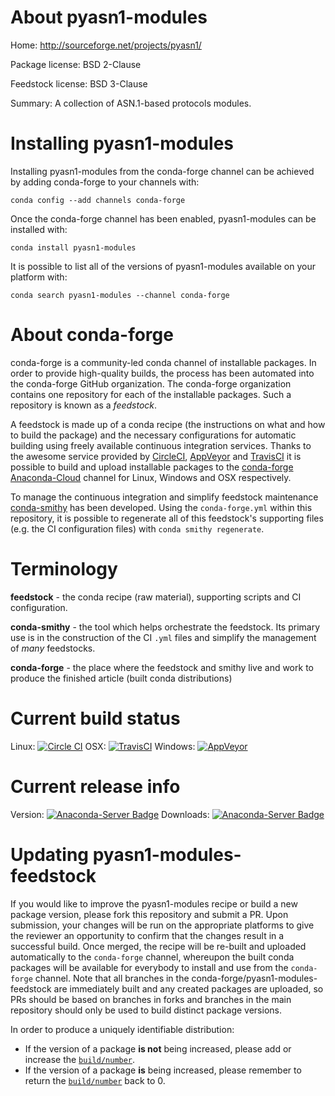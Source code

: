 About pyasn1-modules
====================

Home: http://sourceforge.net/projects/pyasn1/

Package license: BSD 2-Clause

Feedstock license: BSD 3-Clause

Summary: A collection of ASN.1-based protocols modules.



Installing pyasn1-modules
=========================

Installing pyasn1-modules from the conda-forge channel can be achieved by adding conda-forge to your channels with:

```
conda config --add channels conda-forge
```

Once the conda-forge channel has been enabled, pyasn1-modules can be installed with:

```
conda install pyasn1-modules
```

It is possible to list all of the versions of pyasn1-modules available on your platform with:

```
conda search pyasn1-modules --channel conda-forge
```


About conda-forge
=================

conda-forge is a community-led conda channel of installable packages.
In order to provide high-quality builds, the process has been automated into the
conda-forge GitHub organization. The conda-forge organization contains one repository
for each of the installable packages. Such a repository is known as a *feedstock*.

A feedstock is made up of a conda recipe (the instructions on what and how to build
the package) and the necessary configurations for automatic building using freely
available continuous integration services. Thanks to the awesome service provided by
[CircleCI](https://circleci.com/), [AppVeyor](http://www.appveyor.com/)
and [TravisCI](https://travis-ci.org/) it is possible to build and upload installable
packages to the [conda-forge](https://anaconda.org/conda-forge)
[Anaconda-Cloud](http://docs.anaconda.org/) channel for Linux, Windows and OSX respectively.

To manage the continuous integration and simplify feedstock maintenance
[conda-smithy](http://github.com/conda-forge/conda-smithy) has been developed.
Using the ``conda-forge.yml`` within this repository, it is possible to regenerate all of
this feedstock's supporting files (e.g. the CI configuration files) with ``conda smithy regenerate``.


Terminology
===========

**feedstock** - the conda recipe (raw material), supporting scripts and CI configuration.

**conda-smithy** - the tool which helps orchestrate the feedstock.
                   Its primary use is in the construction of the CI ``.yml`` files
                   and simplify the management of *many* feedstocks.

**conda-forge** - the place where the feedstock and smithy live and work to
                  produce the finished article (built conda distributions)

Current build status
====================

Linux: [![Circle CI](https://circleci.com/gh/conda-forge/pyasn1-modules-feedstock.svg?style=shield)](https://circleci.com/gh/conda-forge/pyasn1-modules-feedstock)
OSX: [![TravisCI](https://travis-ci.org/conda-forge/pyasn1-modules-feedstock.svg?branch=master)](https://travis-ci.org/conda-forge/pyasn1-modules-feedstock)
Windows: [![AppVeyor](https://ci.appveyor.com/api/projects/status/github/conda-forge/pyasn1-modules-feedstock?svg=True)](https://ci.appveyor.com/project/conda-forge/pyasn1-modules-feedstock/branch/master)

Current release info
====================
Version: [![Anaconda-Server Badge](https://anaconda.org/conda-forge/pyasn1-modules/badges/version.svg)](https://anaconda.org/conda-forge/pyasn1-modules)
Downloads: [![Anaconda-Server Badge](https://anaconda.org/conda-forge/pyasn1-modules/badges/downloads.svg)](https://anaconda.org/conda-forge/pyasn1-modules)


Updating pyasn1-modules-feedstock
=================================

If you would like to improve the pyasn1-modules recipe or build a new
package version, please fork this repository and submit a PR. Upon submission,
your changes will be run on the appropriate platforms to give the reviewer an
opportunity to confirm that the changes result in a successful build. Once
merged, the recipe will be re-built and uploaded automatically to the
`conda-forge` channel, whereupon the built conda packages will be available for
everybody to install and use from the `conda-forge` channel.
Note that all branches in the conda-forge/pyasn1-modules-feedstock are
immediately built and any created packages are uploaded, so PRs should be based
on branches in forks and branches in the main repository should only be used to
build distinct package versions.

In order to produce a uniquely identifiable distribution:
 * If the version of a package **is not** being increased, please add or increase
   the [``build/number``](http://conda.pydata.org/docs/building/meta-yaml.html#build-number-and-string).
 * If the version of a package **is** being increased, please remember to return
   the [``build/number``](http://conda.pydata.org/docs/building/meta-yaml.html#build-number-and-string)
   back to 0.
